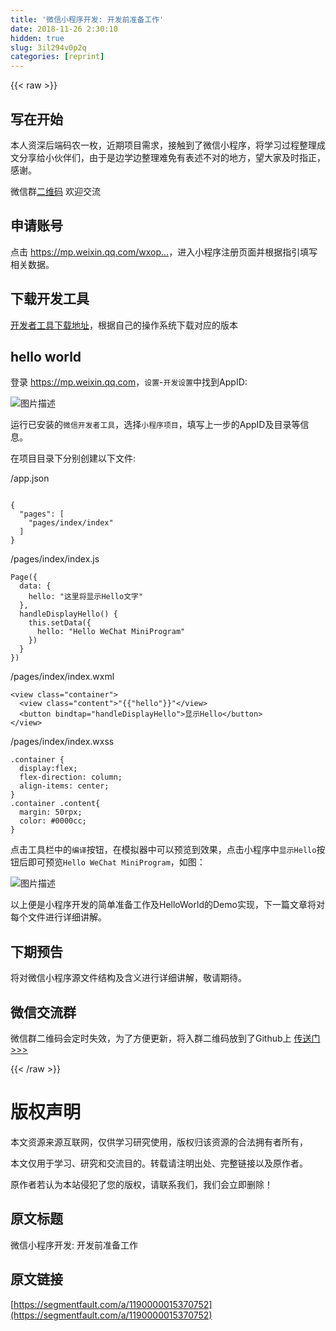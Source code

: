 ```yaml
---
title: '微信小程序开发: 开发前准备工作' 
date: 2018-11-26 2:30:10
hidden: true
slug: 3il294v0p2q
categories: [reprint]
---
```


{{< raw >}}
<h2 id="articleHeader0">&#x5199;&#x5728;&#x5F00;&#x59CB;</h2><p>&#x672C;&#x4EBA;&#x8D44;&#x6DF1;&#x540E;&#x7AEF;&#x7801;&#x519C;&#x4E00;&#x679A;&#xFF0C;&#x8FD1;&#x671F;&#x9879;&#x76EE;&#x9700;&#x6C42;&#xFF0C;&#x63A5;&#x89E6;&#x5230;&#x4E86;&#x5FAE;&#x4FE1;&#x5C0F;&#x7A0B;&#x5E8F;&#xFF0C;&#x5C06;&#x5B66;&#x4E60;&#x8FC7;&#x7A0B;&#x6574;&#x7406;&#x6210;&#x6587;&#x5206;&#x4EAB;&#x7ED9;&#x5C0F;&#x4F19;&#x4F34;&#x4EEC;&#xFF0C;&#x7531;&#x4E8E;&#x662F;&#x8FB9;&#x5B66;&#x8FB9;&#x6574;&#x7406;&#x96BE;&#x514D;&#x6709;&#x8868;&#x8FF0;&#x4E0D;&#x5BF9;&#x7684;&#x5730;&#x65B9;&#xFF0C;&#x671B;&#x5927;&#x5BB6;&#x53CA;&#x65F6;&#x6307;&#x6B63;&#xFF0C;&#x611F;&#x8C22;&#x3002;</p><p>&#x5FAE;&#x4FE1;&#x7FA4;<a href="https://raw.githubusercontent.com/dreamans/dreamans.github.io/master/qr.png" rel="nofollow noreferrer" target="_blank">&#x4E8C;&#x7EF4;&#x7801;</a> &#x6B22;&#x8FCE;&#x4EA4;&#x6D41;</p><h2 id="articleHeader1">&#x7533;&#x8BF7;&#x8D26;&#x53F7;</h2><p>&#x70B9;&#x51FB; <a href="https://mp.weixin.qq.com/wxopen/waregister?action=step1" rel="nofollow noreferrer" target="_blank">https://mp.weixin.qq.com/wxop...</a>&#xFF0C;&#x8FDB;&#x5165;&#x5C0F;&#x7A0B;&#x5E8F;&#x6CE8;&#x518C;&#x9875;&#x9762;&#x5E76;&#x6839;&#x636E;&#x6307;&#x5F15;&#x586B;&#x5199;&#x76F8;&#x5173;&#x6570;&#x636E;&#x3002;</p><h2 id="articleHeader2">&#x4E0B;&#x8F7D;&#x5F00;&#x53D1;&#x5DE5;&#x5177;</h2><p><a href="https://developers.weixin.qq.com/miniprogram/dev/devtools/download.html" rel="nofollow noreferrer" target="_blank">&#x5F00;&#x53D1;&#x8005;&#x5DE5;&#x5177;&#x4E0B;&#x8F7D;&#x5730;&#x5740;</a>&#xFF0C;&#x6839;&#x636E;&#x81EA;&#x5DF1;&#x7684;&#x64CD;&#x4F5C;&#x7CFB;&#x7EDF;&#x4E0B;&#x8F7D;&#x5BF9;&#x5E94;&#x7684;&#x7248;&#x672C;</p><h2 id="articleHeader3">hello world</h2><p>&#x767B;&#x5F55; <a href="https://mp.weixin.qq.com" rel="nofollow noreferrer" target="_blank">https://mp.weixin.qq.com</a>&#xFF0C;<code>&#x8BBE;&#x7F6E;</code>-<code>&#x5F00;&#x53D1;&#x8BBE;&#x7F6E;</code>&#x4E2D;&#x627E;&#x5230;AppID:</p><p><span class="img-wrap"><img data-src="/img/bVbcEIj?w=2360&amp;h=1112" src="https://static.alili.tech/img/bVbcEIj?w=2360&amp;h=1112" alt="&#x56FE;&#x7247;&#x63CF;&#x8FF0;" title="&#x56FE;&#x7247;&#x63CF;&#x8FF0;" style="cursor:pointer;display:inline"></span></p><p>&#x8FD0;&#x884C;&#x5DF2;&#x5B89;&#x88C5;&#x7684;<code>&#x5FAE;&#x4FE1;&#x5F00;&#x53D1;&#x8005;&#x5DE5;&#x5177;</code>&#xFF0C;&#x9009;&#x62E9;<code>&#x5C0F;&#x7A0B;&#x5E8F;&#x9879;&#x76EE;</code>&#xFF0C;&#x586B;&#x5199;&#x4E0A;&#x4E00;&#x6B65;&#x7684;AppID&#x53CA;&#x76EE;&#x5F55;&#x7B49;&#x4FE1;&#x606F;&#x3002;</p><p>&#x5728;&#x9879;&#x76EE;&#x76EE;&#x5F55;&#x4E0B;&#x5206;&#x522B;&#x521B;&#x5EFA;&#x4EE5;&#x4E0B;&#x6587;&#x4EF6;:</p><p>/app.json</p><div class="widget-codetool" style="display:none"><div class="widget-codetool--inner"><span class="selectCode code-tool" data-toggle="tooltip" data-placement="top" title="" data-original-title="&#x5168;&#x9009;"></span> <span type="button" class="copyCode code-tool" data-toggle="tooltip" data-placement="top" data-clipboard-text="
{
  &quot;pages&quot;: [
    &quot;pages/index/index&quot;
  ]
}" title="" data-original-title="&#x590D;&#x5236;"></span> <span type="button" class="saveToNote code-tool" data-toggle="tooltip" data-placement="top" title="" data-original-title="&#x653E;&#x8FDB;&#x7B14;&#x8BB0;"></span></div></div><pre class="hljs json"><code>
{
  <span class="hljs-attr">&quot;pages&quot;</span>: [
    <span class="hljs-string">&quot;pages/index/index&quot;</span>
  ]
}</code></pre><p>/pages/index/index.js</p><div class="widget-codetool" style="display:none"><div class="widget-codetool--inner"><span class="selectCode code-tool" data-toggle="tooltip" data-placement="top" title="" data-original-title="&#x5168;&#x9009;"></span> <span type="button" class="copyCode code-tool" data-toggle="tooltip" data-placement="top" data-clipboard-text="Page({
  data: {
    hello: &quot;&#x8FD9;&#x91CC;&#x5C06;&#x663E;&#x793A;Hello&#x6587;&#x5B57;&quot;
  },
  handleDisplayHello() {
    this.setData({
      hello: &quot;Hello WeChat MiniProgram&quot;
    })
  }
})" title="" data-original-title="&#x590D;&#x5236;"></span> <span type="button" class="saveToNote code-tool" data-toggle="tooltip" data-placement="top" title="" data-original-title="&#x653E;&#x8FDB;&#x7B14;&#x8BB0;"></span></div></div><pre class="hljs less"><code><span class="hljs-selector-tag">Page</span>({
  <span class="hljs-attribute">data</span>: {
    <span class="hljs-attribute">hello</span>: <span class="hljs-string">&quot;&#x8FD9;&#x91CC;&#x5C06;&#x663E;&#x793A;Hello&#x6587;&#x5B57;&quot;</span>
  },
  <span class="hljs-selector-tag">handleDisplayHello</span>() {
    <span class="hljs-selector-tag">this</span><span class="hljs-selector-class">.setData</span>({
      <span class="hljs-attribute">hello</span>: <span class="hljs-string">&quot;Hello WeChat MiniProgram&quot;</span>
    })
  }
})</code></pre><p>/pages/index/index.wxml</p><div class="widget-codetool" style="display:none"><div class="widget-codetool--inner"><span class="selectCode code-tool" data-toggle="tooltip" data-placement="top" title="" data-original-title="&#x5168;&#x9009;"></span> <span type="button" class="copyCode code-tool" data-toggle="tooltip" data-placement="top" data-clipboard-text="&lt;view class=&quot;container&quot;&gt; 
  &lt;view class=&quot;content&quot;&gt;"{{"hello"}}"&lt;/view&gt; 
  &lt;button bindtap=&quot;handleDisplayHello&quot;&gt;&#x663E;&#x793A;Hello&lt;/button&gt;
&lt;/view&gt;" title="" data-original-title="&#x590D;&#x5236;"></span> <span type="button" class="saveToNote code-tool" data-toggle="tooltip" data-placement="top" title="" data-original-title="&#x653E;&#x8FDB;&#x7B14;&#x8BB0;"></span></div></div><pre class="hljs django"><code><span class="xml"><span class="hljs-tag">&lt;<span class="hljs-name">view</span> <span class="hljs-attr">class</span>=<span class="hljs-string">&quot;container&quot;</span>&gt;</span> 
  <span class="hljs-tag">&lt;<span class="hljs-name">view</span> <span class="hljs-attr">class</span>=<span class="hljs-string">&quot;content&quot;</span>&gt;</span></span><span class="hljs-template-variable">"{{"hello"}}"</span><span class="xml"><span class="hljs-tag">&lt;/<span class="hljs-name">view</span>&gt;</span> 
  <span class="hljs-tag">&lt;<span class="hljs-name">button</span> <span class="hljs-attr">bindtap</span>=<span class="hljs-string">&quot;handleDisplayHello&quot;</span>&gt;</span>&#x663E;&#x793A;Hello<span class="hljs-tag">&lt;/<span class="hljs-name">button</span>&gt;</span>
<span class="hljs-tag">&lt;/<span class="hljs-name">view</span>&gt;</span></span></code></pre><p>/pages/index/index.wxss</p><div class="widget-codetool" style="display:none"><div class="widget-codetool--inner"><span class="selectCode code-tool" data-toggle="tooltip" data-placement="top" title="" data-original-title="&#x5168;&#x9009;"></span> <span type="button" class="copyCode code-tool" data-toggle="tooltip" data-placement="top" data-clipboard-text=".container {
  display:flex;
  flex-direction: column;
  align-items: center;
}
.container .content{
  margin: 50rpx;
  color: #0000cc;
}" title="" data-original-title="&#x590D;&#x5236;"></span> <span type="button" class="saveToNote code-tool" data-toggle="tooltip" data-placement="top" title="" data-original-title="&#x653E;&#x8FDB;&#x7B14;&#x8BB0;"></span></div></div><pre class="hljs css"><code><span class="hljs-selector-class">.container</span> {
  <span class="hljs-attribute">display</span>:flex;
  <span class="hljs-attribute">flex-direction</span>: column;
  <span class="hljs-attribute">align-items</span>: center;
}
<span class="hljs-selector-class">.container</span> <span class="hljs-selector-class">.content</span>{
  <span class="hljs-attribute">margin</span>: <span class="hljs-number">50</span>rpx;
  <span class="hljs-attribute">color</span>: <span class="hljs-number">#0000cc</span>;
}</code></pre><p>&#x70B9;&#x51FB;&#x5DE5;&#x5177;&#x680F;&#x4E2D;&#x7684;<code>&#x7F16;&#x8BD1;</code>&#x6309;&#x94AE;&#xFF0C;&#x5728;&#x6A21;&#x62DF;&#x5668;&#x4E2D;&#x53EF;&#x4EE5;&#x9884;&#x89C8;&#x5230;&#x6548;&#x679C;&#xFF0C;&#x70B9;&#x51FB;&#x5C0F;&#x7A0B;&#x5E8F;&#x4E2D;<code>&#x663E;&#x793A;Hello</code>&#x6309;&#x94AE;&#x540E;&#x5373;&#x53EF;&#x9884;&#x89C8;<code>Hello WeChat MiniProgram</code>&#xFF0C;&#x5982;&#x56FE;&#xFF1A;</p><p><span class="img-wrap"><img data-src="/img/bVbcENi?w=491&amp;h=782" src="https://static.alili.tech/img/bVbcENi?w=491&amp;h=782" alt="&#x56FE;&#x7247;&#x63CF;&#x8FF0;" title="&#x56FE;&#x7247;&#x63CF;&#x8FF0;" style="cursor:pointer;display:inline"></span></p><p>&#x4EE5;&#x4E0A;&#x4FBF;&#x662F;&#x5C0F;&#x7A0B;&#x5E8F;&#x5F00;&#x53D1;&#x7684;&#x7B80;&#x5355;&#x51C6;&#x5907;&#x5DE5;&#x4F5C;&#x53CA;HelloWorld&#x7684;Demo&#x5B9E;&#x73B0;&#xFF0C;&#x4E0B;&#x4E00;&#x7BC7;&#x6587;&#x7AE0;&#x5C06;&#x5BF9;&#x6BCF;&#x4E2A;&#x6587;&#x4EF6;&#x8FDB;&#x884C;&#x8BE6;&#x7EC6;&#x8BB2;&#x89E3;&#x3002;</p><h2 id="articleHeader4">&#x4E0B;&#x671F;&#x9884;&#x544A;</h2><p>&#x5C06;&#x5BF9;&#x5FAE;&#x4FE1;&#x5C0F;&#x7A0B;&#x5E8F;&#x6E90;&#x6587;&#x4EF6;&#x7ED3;&#x6784;&#x53CA;&#x542B;&#x4E49;&#x8FDB;&#x884C;&#x8BE6;&#x7EC6;&#x8BB2;&#x89E3;&#xFF0C;&#x656C;&#x8BF7;&#x671F;&#x5F85;&#x3002;</p><h2 id="articleHeader5">&#x5FAE;&#x4FE1;&#x4EA4;&#x6D41;&#x7FA4;</h2><p>&#x5FAE;&#x4FE1;&#x7FA4;&#x4E8C;&#x7EF4;&#x7801;&#x4F1A;&#x5B9A;&#x65F6;&#x5931;&#x6548;&#xFF0C;&#x4E3A;&#x4E86;&#x65B9;&#x4FBF;&#x66F4;&#x65B0;&#xFF0C;&#x5C06;&#x5165;&#x7FA4;&#x4E8C;&#x7EF4;&#x7801;&#x653E;&#x5230;&#x4E86;Github&#x4E0A; <a href="https://raw.githubusercontent.com/dreamans/dreamans.github.io/master/qr.png" rel="nofollow noreferrer" target="_blank">&#x4F20;&#x9001;&#x95E8;&gt;&gt;&gt;</a></p>
{{< /raw >}}

# 版权声明
本文资源来源互联网，仅供学习研究使用，版权归该资源的合法拥有者所有，

本文仅用于学习、研究和交流目的。转载请注明出处、完整链接以及原作者。

原作者若认为本站侵犯了您的版权，请联系我们，我们会立即删除！

## 原文标题
微信小程序开发: 开发前准备工作

## 原文链接
[https://segmentfault.com/a/1190000015370752](https://segmentfault.com/a/1190000015370752)

